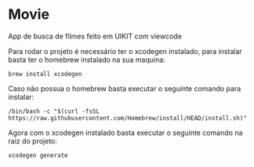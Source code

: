 # Movie
 App de busca de filmes feito em UIKIT com viewcode

Para rodar o projeto é necessário ter o xcodegen instalado, para instalar basta ter o homebrew instalado na sua maquina:

`brew install xcodegen`

Caso não possua o homebrew basta executar o seguinte comando para instalar:

`/bin/bash -c "$(curl -fsSL https://raw.githubusercontent.com/Homebrew/install/HEAD/install.sh)"`


Agora com o xcodegen instalado basta executar o seguinte comando na raiz do projeto:

`xcodegen generate`
